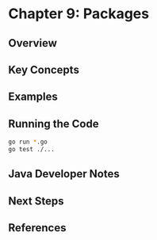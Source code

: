 # Chapter 9: Packages

## Overview

## Key Concepts

## Examples

## Running the Code

```bash
go run *.go
go test ./...
```

## Java Developer Notes

## Next Steps

## References